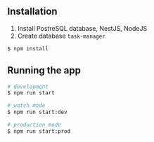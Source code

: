 ## Installation

1. Install PostreSQL database, NestJS, NodeJS
2. Create database `task-manager`

```bash
$ npm install
```

## Running the app

```bash
# development
$ npm run start

# watch mode
$ npm run start:dev

# production mode
$ npm run start:prod
```
